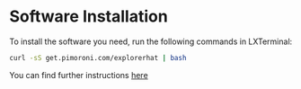 # Software Installation

To install the software you need, run the following commands in LXTerminal:

```bash
curl -sS get.pimoroni.com/explorerhat | bash
```

You can find further instructions [here](https://github.com/pimoroni/explorer-hat)